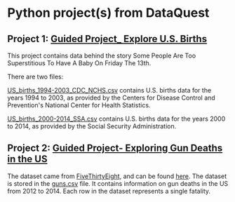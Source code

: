 # Python project(s) from DataQuest
## Project 1: [Guided Project_ Explore U.S. Births](https://github.com/xfshuang/Python-Projects-/blob/master/Guided%20Project%20_Explore%20U.S.%20Births.ipynb)
This project contains data behind the story Some People Are Too Superstitious To Have A Baby On Friday The 13th.

There are two files:

[US_births_1994-2003_CDC_NCHS.csv](https://raw.githubusercontent.com/fivethirtyeight/data/master/births/US_births_1994-2003_CDC_NCHS.csv) contains U.S. births data for the years 1994 to 2003, as provided by the Centers for Disease Control and Prevention's National Center for Health Statistics.

[US_births_2000-2014_SSA.csv](https://www.dataquest.io/jupyter/edit/notebook/US_births_2000-2014_SSA.csv) contains U.S. births data for the years 2000 to 2014, as provided by the Social Security Administration.



## Project 2: [Guided Project- Exploring Gun Deaths in the US](https://github.com/xfshuang/Python-Projects-/blob/master/Guided%20Project-%20Exploring%20Gun%20Deaths%20in%20the%20US.ipynb)

The dataset came from [FiveThirtyEight](https://fivethirtyeight.com/), and can be found [here](https://github.com/fivethirtyeight/guns-data). The dataset is stored in the [guns.csv](https://github.com/xfshuang/Python-Projects-/blob/master/guns.csv) file. It contains information on gun deaths in the US from 2012 to 2014. Each row in the dataset represents a single fatality.

